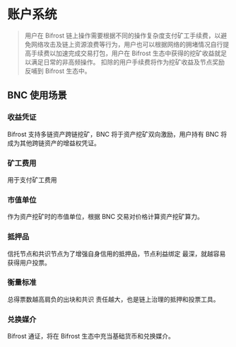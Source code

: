 # 账户系统
> 用户在 Bifrost 链上操作需要根据不同的操作复杂度支付矿工手续费，以避免网络攻击及链上资源浪费等行为，用户也可以根据网络的拥堵情况自行提高手续费以加速完成交易打包，用户在 Bifrost 生态中获得的挖矿收益就足以满足日常的非高频操作。
扣除的用户手续费将作为挖矿收益及节点奖励反哺到 Bifrost 生态中。

## BNC 使用场景
### 收益凭证
Bifrost 支持多链资产跨链挖矿，BNC 将于资产挖矿双向激励，用户持有 BNC 将成为其他跨链资产的增益权凭证。

### 矿工费用
用于支付矿工费用

### 市值单位
作为资产挖矿时的市值单位，根据 BNC 交易对价格计算资产挖矿算力。

### 抵押品
信托节点和共识节点为了增强自身信用的抵押品，节点利益绑定 最深，就越容易获得用户投票。 

### 衡量标准
总得票数越高肩负的出块和共识 责任越大，也是链上治理的抵押和投票工具。

### 兑换媒介
Bifrost 通证，将在 Bifrost 生态中充当基础货币和兑换媒介。